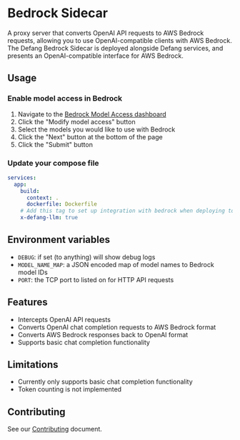 # Bedrock Sidecar

A proxy server that converts OpenAI API requests to AWS Bedrock requests, allowing you to use OpenAI-compatible clients with AWS Bedrock.
The Defang Bedrock Sidecar is deployed alongside Defang services, and presents an OpenAI-compatible interface for AWS Bedrock.

## Usage

### Enable model access in Bedrock

1. Navigate to the [Bedrock Model Access dashboard](https://console.aws.amazon.com/bedrock/home#/modelaccess)
1. Click the "Modify model access" button
1. Select the models you would like to use with Bedrock
1. Click the "Next" button at the bottom of the page
1. Click the "Submit" button

### Update your compose file

```yaml
services:
  app:
    build:
      context: .
      dockerfile: Dockerfile
    # Add this tag to set up integration with bedrock when deploying to aws
    x-defang-llm: true
```

## Environment variables 

* `DEBUG`: if set (to anything) will show debug logs
* `MODEL_NAME_MAP`: a JSON encoded map of model names to Bedrock model IDs
* `PORT`: the TCP port to listed on for HTTP API requests

## Features

- Intercepts OpenAI API requests
- Converts OpenAI chat completion requests to AWS Bedrock format
- Converts AWS Bedrock responses back to OpenAI format
- Supports basic chat completion functionality

## Limitations

- Currently only supports basic chat completion functionality
- Token counting is not implemented

## Contributing

See our [Contributing](./CONTRIBUTING.md) document.
